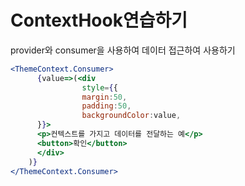 # ContextHook연습하기
provider와 consumer을 사용하여 데이터 접근하여 사용하기
```jsx
<ThemeContext.Consumer>
      {value=>(<div
                style={{
                margin:50,
                padding:50,
                backgroundColor:value,
      }}>
      <p>컨텍스트를 가지고 데이터를 전달하는 예</p>
      <button>확인</button>
      </div>
    )}
</ThemeContext.Consumer>
            
```
